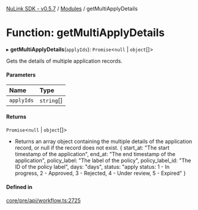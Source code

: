 [NuLink SDK - v0.5.7](../README.md) / [Modules](../modules.md) / getMultiApplyDetails

# Function: getMultiApplyDetails

▸ **getMultiApplyDetails**(`applyIds`): `Promise`<``null`` \| `object`[]\>

Gets the details of multiple application records.

#### Parameters

| Name | Type |
| :------ | :------ |
| `applyIds` | `string`[] |

#### Returns

`Promise`<``null`` \| `object`[]\>

- Returns an array object containing the multiple details of the application record, or null if the record does not exist.
             {
               start_at:  "The start timestamp of the application",
               end_at: "The end timestamp of the application",
               policy_label: "The label of the policy",
               policy_label_id: "The ID of the policy label",
               days: "days",
               status: "apply status: 1 - In progress, 2 - Approved, 3 - Rejected, 4 - Under review, 5 - Expired"
             }

#### Defined in

[core/pre/api/workflow.ts:2725](https://github.com/NuLink-network/nulink-sdk/blob/11cbdd7/src/core/pre/api/workflow.ts#L2725)
